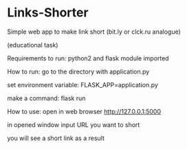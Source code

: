 # Links-Shorter
Simple web app to make link short (bit.ly or clck.ru analogue)

(educational task)


Requirements to run: python2 and flask module imported


How to run:
go to the directory with application.py

set environment variable: FLASK_APP=application.py

make a command: flask run



How to use:
open in web browser http://127.0.0.1:5000

in opened window input URL you want to short

you will see a short link as a result

